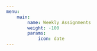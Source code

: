 ```yaml
---
menu:
    main:
        name: Weekly Assignments
        weight: -100
        params:
            icon: date
---
```

















































